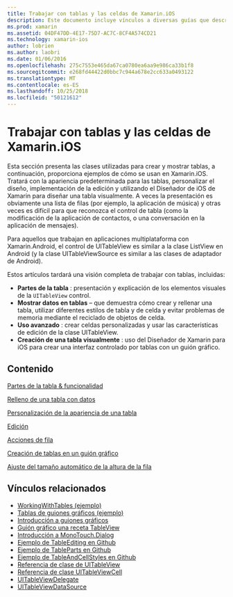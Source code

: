 ```yaml
---
title: Trabajar con tablas y las celdas de Xamarin.iOS
description: Este documento incluye vínculos a diversas guías que describen cómo mostrar los datos con el control de UITableView en una aplicación de Xamarin.iOS.
ms.prod: xamarin
ms.assetid: 04DF47DD-4E17-75D7-AC7C-8CF4A574CD21
ms.technology: xamarin-ios
author: lobrien
ms.author: laobri
ms.date: 01/06/2016
ms.openlocfilehash: 275c7553e465da67ca0780ea6aa9e986ca33b1f8
ms.sourcegitcommit: e268fd44422d0bbc7c944a678e2cc633a0493122
ms.translationtype: MT
ms.contentlocale: es-ES
ms.lasthandoff: 10/25/2018
ms.locfileid: "50121612"
---
```

# <a name="working-with-tables-and-cells-in-xamarinios"></a>Trabajar con tablas y las celdas de Xamarin.iOS

Esta sección presenta las clases utilizadas para crear y mostrar tablas, a continuación, proporciona ejemplos de cómo se usan en Xamarin.iOS. Tratará con la apariencia predeterminada para las tablas, personalizar el diseño, implementación de la edición y utilizando el Diseñador de iOS de Xamarin para diseñar una tabla visualmente. A veces la presentación es obviamente una lista de filas (por ejemplo, la aplicación de música) y otras veces es difícil para que reconozca el control de tabla (como la modificación de la aplicación de contactos, o una conversación en la aplicación de mensajes).

Para aquellos que trabajan en aplicaciones multiplataforma con Xamarin.Android, el control de UITableView es similar a la clase ListView en Android (y la clase UITableViewSource es similar a las clases de adaptador de Android).

Estos artículos tardará una visión completa de trabajar con tablas, incluidas:

-   **Partes de la tabla** : presentación y explicación de los elementos visuales de la `UITableView` control. 
-   **Mostrar datos en tablas** – que demuestra cómo crear y rellenar una tabla, utilizar diferentes estilos de tabla y de celda y evitar problemas de memoria mediante el reciclado de objetos de celda. 
-   **Uso avanzado** : crear celdas personalizadas y usar las características de edición de la clase UITableView. 
-   **Creación de una tabla visualmente** : uso del Diseñador de Xamarin para iOS para crear una interfaz controlado por tablas con un guión gráfico. 

## <a name="contents"></a>Contenido

 [Partes de la tabla &amp; funcionalidad](~/ios/user-interface/controls/tables/table-parts-and-functionality.md)

 [Relleno de una tabla con datos](~/ios/user-interface/controls/tables/populating-a-table-with-data.md)

 [Personalización de la apariencia de una tabla](~/ios/user-interface/controls/tables/customizing-table-appearance.md)

 [Edición](~/ios/user-interface/controls/tables/editing.md)
 
 [Acciones de fila](~/ios/user-interface/controls/tables/row-action.md)

 [Creación de tablas en un guión gráfico](~/ios/user-interface/controls/tables/creating-tables-in-a-storyboard.md)
 
 [Ajuste del tamaño automático de la altura de la fila](~/ios/user-interface/controls/tables/autosizing-row-height.md)

## <a name="related-links"></a>Vínculos relacionados

- [WorkingWithTables (ejemplo)](https://developer.xamarin.com/samples/monotouch/WorkingWithTables/)
- [Tablas de guiones gráficos (ejemplo)](https://developer.xamarin.com/samples/monotouch/StoryboardTable/)
- [Introducción a guiones gráficos](~/ios/user-interface/storyboards/index.md)
- [Guión gráfico una receta TableView](https://github.com/xamarin/recipes/tree/master/Recipes/ios/general/storyboard/storyboard_a_tableview)
- [Introducción a MonoTouch.Dialog](~/ios/user-interface/monotouch.dialog/index.md)
- [Ejemplo de TableEditing en Github](https://github.com/xamarin/monotouch-samples/tree/master/TableEditing)
- [Ejemplo de TableParts en Github](https://github.com/xamarin/monotouch-samples/tree/master/TableParts)
- [Ejemplo de TableAndCellStyles en Github](https://github.com/xamarin/mobile-samples/tree/master/TablesLists)
- [Referencia de clase de UITableView](https://developer.apple.com/library/ios/documentation/UIKit/Reference/UITableView_Class/)
- [Referencia de clase UITableViewCell](https://developer.apple.com/library/ios/documentation/UIKit/Reference/UITableViewCell_Class/)
- [UITableViewDelegate](https://developer.apple.com/library/ios/documentation/UIKit/Reference/UITableViewDelegate_Protocol/)
- [UITableViewDataSource](https://developer.apple.com/library/ios/documentation/UIKit/Reference/UITableViewDataSource_Protocol/)
